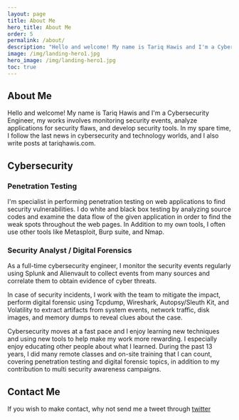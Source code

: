 ```yaml
---
layout: page
title: About Me
hero_title: About Me
order: 5
permalink: /about/
description: "Hello and welcome! My name is Tariq Hawis and I'm a Cybersecurity Engineer and a part time author"
image: /img/landing-hero1.jpg
hero_image: /img/landing-hero1.jpg
toc: true
---
```


## About Me

Hello and welcome! My name is Tariq Hawis and I'm a Cybersecurity Engineer, my works involves monitoring security events, analyze applications for security flaws, and develop security tools. In my spare time, I follow the last news in cybersecurity and technology worlds, and I also write posts at tariqhawis.com.


## Cybersecurity

### Penetration Testing

 I'm specialist in performing penetration testing on web applications to find security vulnerabilities. I do white and black box testing by analyzing source codes and examine the data flow of the given application in order to find the weak spots throughout the web pages. In Addition to my own tools, I often use other tools like Metasploit, Burp suite, and Nmap.


### Security Analyst / Digital Forensics

As a full-time cybersecurity engineer, I monitor the security events regularly using Splunk and Alienvault to collect events from many sources and correlate them to obtain evidence of cyber threats.

In case of security incidents, I work with the team to mitigate the impact, perform digital forensic using Tcpdump, Wireshark, Autopsy/Sleuth Kit, and Volatility to extract artifacts from system events, network traffic, disk images, and memory dumps to reveal clues about the case.


Cybersecurity moves at a fast pace and I enjoy learning new techniques and using new tools to help make my work more rewarding. I especially enjoy educating other people about what I learned. During the past 13 years, I did many remote classes and on-site training that I can count, covering penetration testing and digital forensic topics, in addition to my contribution to multi security awareness campaigns. 


## Contact Me

If you wish to make contact, why not send me a tweet through [twitter](https://twitter.com/TariqHawis)